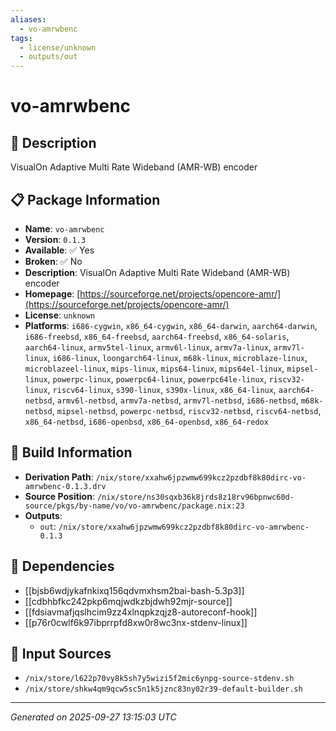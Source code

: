 ```yaml
---
aliases:
  - vo-amrwbenc
tags:
  - license/unknown
  - outputs/out
---
```


# vo-amrwbenc

## 📝 Description

VisualOn Adaptive Multi Rate Wideband (AMR-WB) encoder

## 📋 Package Information

- **Name**: `vo-amrwbenc`
- **Version**: `0.1.3`
- **Available**: ✅ Yes
- **Broken**: ✅ No
- **Description**: VisualOn Adaptive Multi Rate Wideband (AMR-WB) encoder
- **Homepage**: [https://sourceforge.net/projects/opencore-amr/](https://sourceforge.net/projects/opencore-amr/)
- **License**: `unknown`
- **Platforms**: `i686-cygwin`, `x86_64-cygwin`, `x86_64-darwin`, `aarch64-darwin`, `i686-freebsd`, `x86_64-freebsd`, `aarch64-freebsd`, `x86_64-solaris`, `aarch64-linux`, `armv5tel-linux`, `armv6l-linux`, `armv7a-linux`, `armv7l-linux`, `i686-linux`, `loongarch64-linux`, `m68k-linux`, `microblaze-linux`, `microblazeel-linux`, `mips-linux`, `mips64-linux`, `mips64el-linux`, `mipsel-linux`, `powerpc-linux`, `powerpc64-linux`, `powerpc64le-linux`, `riscv32-linux`, `riscv64-linux`, `s390-linux`, `s390x-linux`, `x86_64-linux`, `aarch64-netbsd`, `armv6l-netbsd`, `armv7a-netbsd`, `armv7l-netbsd`, `i686-netbsd`, `m68k-netbsd`, `mipsel-netbsd`, `powerpc-netbsd`, `riscv32-netbsd`, `riscv64-netbsd`, `x86_64-netbsd`, `i686-openbsd`, `x86_64-openbsd`, `x86_64-redox`

## 🔧 Build Information

- **Derivation Path**: `/nix/store/xxahw6jpzwmw699kcz2pzdbf8k80dirc-vo-amrwbenc-0.1.3.drv`
- **Source Position**: `/nix/store/ns30sqxb36k8jrds8z18rv96bpnwc60d-source/pkgs/by-name/vo/vo-amrwbenc/package.nix:23`
- **Outputs**:
  - `out`:  `/nix/store/xxahw6jpzwmw699kcz2pzdbf8k80dirc-vo-amrwbenc-0.1.3`

## 🔗 Dependencies

- [[bjsb6wdjykafnkixq156qdvmxhsm2bai-bash-5.3p3]]
- [[cdbhbfkc242pkp6mqjwdkzbjdwh92mjr-source]]
- [[fdsiavmafjqslhcim9zz4xlnqpkzqjz8-autoreconf-hook]]
- [[p76r0cwlf6k97ibprrpfd8xw0r8wc3nx-stdenv-linux]]

## 📁 Input Sources

- `/nix/store/l622p70vy8k5sh7y5wizi5f2mic6ynpg-source-stdenv.sh`
- `/nix/store/shkw4qm9qcw5sc5n1k5jznc83ny02r39-default-builder.sh`

---
*Generated on 2025-09-27 13:15:03 UTC*
